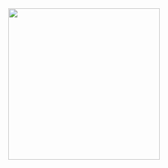 <a href="https://www.youtube.com/watch?v=lR6YuPlk2lE">
    <div align="center">
        <img height="300px" src="https://raw.githubusercontent.com/dimorinny/android-devices-kubernetes-plugin/master/art/video.png">
    </div>
</a>